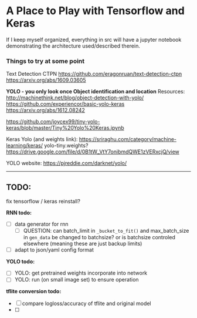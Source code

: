 # A Place to Play with Tensorflow and Keras

If I keep myself organized, everything in src will have a jupyter notebook
demonstrating the architecture used/described therein.


### Things to try at some point

Text Detection CTPN
https://github.com/eragonruan/text-detection-ctpn
https://arxiv.org/abs/1609.03605

__YOLO - you only look once
Object identification and location__
Resources:
http://machinethink.net/blog/object-detection-with-yolo/
https://github.com/experiencor/basic-yolo-keras
https://arxiv.org/abs/1612.08242

https://github.com/joycex99/tiny-yolo-keras/blob/master/Tiny%20Yolo%20Keras.ipynb

Keras Yolo (and weights link):
https://sriraghu.com/category/machine-learning/keras/
yolo-tiny.weights?
https://drive.google.com/file/d/0B1tW_VtY7onibmdQWE1zVERxcjQ/view

YOLO website: https://pjreddie.com/darknet/yolo/

___
## TODO:

fix tensorflow / keras
  reinstall?

__RNN todo:__
- [ ] data generator for rnn
  - [ ] QUESTION: can batch_limit in `_bucket_to_fit()` and max_batch_size in `gen_data` be changed to batchsize? or is batchsize controled elsewhere (meaning these are just backup limits)
- [ ] adapt to json/yaml config format

__YOLO todo:__
- [ ] YOLO: get pretrained weights incorporate into network
- [ ] YOLO: run (on small image set) to ensure operation

__tflite conversion todo:__
- [ ] compare logloss/accuracy of tflite and original model  
- [ ] 
